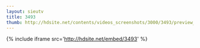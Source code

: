 ```yaml
---
layout: sieutv
title: 3493
thumb: http://hdsite.net/contents/videos_screenshots/3000/3493/preview_360p.mp4.jpg
---
```

{% include iframe src='http://hdsite.net/embed/3493' %}
 

